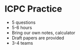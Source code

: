 # ICPC Practice

- 5 questions
- 5-6 hours
- Bring our own notes, calculator
- Draft papers are provided
- 3-4 teams
